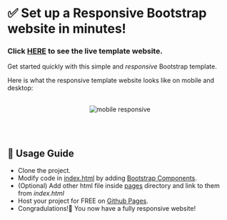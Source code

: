 # ✅ Set up a Responsive Bootstrap website in minutes!

### Click [HERE](https://amirnaghibi.github.io/BootstrapTemplate/) to see the live template website.

Get started quickly with this simple and *responsive* Bootstrap template.

Here is what the responsive template website looks like on mobile and desktop:
<br><br>

<p align="center">
  <img src="https://user-images.githubusercontent.com/20001191/89718551-4b3dda80-d974-11ea-9360-0d0ce4f90063.png" alt="mobile responsive"/>
</p>

<br><br>

## 🧭 Usage Guide
- Clone the project.
- Modify code in [index.html](./index.html) by adding [Bootstrap Components](https://getbootstrap.com/docs/4.5/components).
- (Optional) Add other html file inside [pages](./pages) directory and link to them from *index.html*
- Host your project for FREE on [Github Pages](https://pages.github.com/).
- Congradulations!🎉 You now have a fully responsive website!
